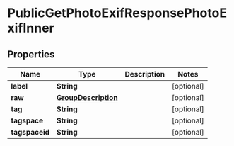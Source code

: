 

# PublicGetPhotoExifResponsePhotoExifInner


## Properties

| Name | Type | Description | Notes |
|------------ | ------------- | ------------- | -------------|
|**label** | **String** |  |  [optional] |
|**raw** | [**GroupDescription**](GroupDescription.md) |  |  [optional] |
|**tag** | **String** |  |  [optional] |
|**tagspace** | **String** |  |  [optional] |
|**tagspaceid** | **String** |  |  [optional] |



